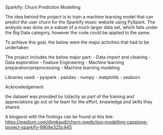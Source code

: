 Sparkify: Churn Prediction Modelling

The idea behind the project is to train a machine learning model that can predict the user churn for the Sparkify music website using PySpark.
The analysis was done on a subset of a much larger data set, which falls under the Big Data category, however the code could be applied to the same.

To achieve this goal, the below were the major activities that had to be undertaken


The project includes the below major part:
	- Data import and cleaning
	- Data exploration
	- Feature Engineering
	- Machine learning preparation/preprocessing
	- Machine learning modeling

Libraries used:
	- pyspark
	- pandas
	- numpy
	- matplotlib
	- seaborn

Acknowledgement

the dataset was provided by Udacity as part of the training and appreciations go out ot he team for the effort, knowledge and skills they shared.

A blogpost with the findings can be found at this link: https://medium.com/@mkaudi/churn-prediction-modelling-capstone-project-sparkify-9909e325c445

